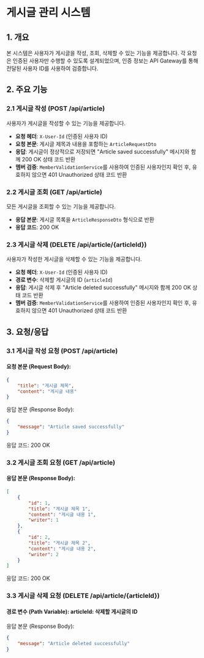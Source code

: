 # 게시글 관리 시스템

## 1. 개요
본 시스템은 사용자가 게시글을 작성, 조회, 삭제할 수 있는 기능을 제공합니다. 각 요청은 인증된 사용자만 수행할 수 있도록 설계되었으며, 인증 정보는 API Gateway를 통해 전달된 사용자 ID를 사용하여 검증합니다.

## 2. 주요 기능

### 2.1 게시글 작성 (POST /api/article)
사용자가 게시글을 작성할 수 있는 기능을 제공합니다.

- **요청 헤더**: `X-User-Id` (인증된 사용자 ID)
- **요청 본문**: 게시글 제목과 내용을 포함하는 `ArticleRequestDto`
- **응답**: 게시글이 정상적으로 저장되면 "Article saved successfully" 메시지와 함께 200 OK 상태 코드 반환
- **멤버 검증**: `MemberValidationService`를 사용하여 인증된 사용자인지 확인 후, 유효하지 않으면 401 Unauthorized 상태 코드 반환

### 2.2 게시글 조회 (GET /api/article)
모든 게시글을 조회할 수 있는 기능을 제공합니다.

- **응답 본문**: 게시글 목록을 `ArticleResponseDto` 형식으로 반환
- **응답 코드**: 200 OK

### 2.3 게시글 삭제 (DELETE /api/article/{articleId})
사용자가 작성한 게시글을 삭제할 수 있는 기능을 제공합니다.

- **요청 헤더**: `X-User-Id` (인증된 사용자 ID)
- **경로 변수**: 삭제할 게시글의 ID (`articleId`)
- **응답**: 게시글 삭제 후 "Article deleted successfully" 메시지와 함께 200 OK 상태 코드 반환
- **멤버 검증**: `MemberValidationService`를 사용하여 인증된 사용자인지 확인 후, 유효하지 않으면 401 Unauthorized 상태 코드 반환

## 3. 요청/응답

### 3.1 게시글 작성 요청 (POST /api/article)

#### 요청 본문 (Request Body):

```json
{
    "title": "게시글 제목",
    "content": "게시글 내용"
}
```
응답 본문 (Response Body):
```json
{
    "message": "Article saved successfully"
}
```
응답 코드: 200 OK

### 3.2 게시글 조회 요청 (GET /api/article)
#### 응답 본문 (Response Body):
```json
[
    {
        "id": 1,
        "title": "게시글 제목 1",
        "content": "게시글 내용 1",
        "writer": 1
    },
    {
        "id": 2,
        "title": "게시글 제목 2",
        "content": "게시글 내용 2",
        "writer": 2
    }
]
```
응답 코드: 200 OK
### 3.3 게시글 삭제 요청 (DELETE /api/article/{articleId})
#### 경로 변수 (Path Variable): articleId: 삭제할 게시글의 ID
응답 본문 
(Response Body):
```json
{
    "message": "Article deleted successfully"
}
```
